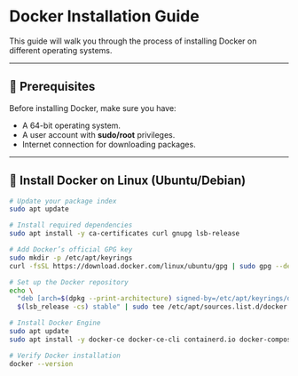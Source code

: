# Docker Installation Guide

This guide will walk you through the process of installing Docker on different operating systems.

---

## 📌 Prerequisites
Before installing Docker, make sure you have:
- A 64-bit operating system.
- A user account with **sudo/root** privileges.
- Internet connection for downloading packages.

---

## 🐧 Install Docker on Linux (Ubuntu/Debian)

```bash
# Update your package index
sudo apt update
```

```bash
# Install required dependencies
sudo apt install -y ca-certificates curl gnupg lsb-release
```

```bash
# Add Docker’s official GPG key
sudo mkdir -p /etc/apt/keyrings
curl -fsSL https://download.docker.com/linux/ubuntu/gpg | sudo gpg --dearmor -o /etc/apt/keyrings/docker.gpg
```

```bash
# Set up the Docker repository
echo \ 
  "deb [arch=$(dpkg --print-architecture) signed-by=/etc/apt/keyrings/docker.gpg] https://download.docker.com/linux/ubuntu \ 
  $(lsb_release -cs) stable" | sudo tee /etc/apt/sources.list.d/docker.list > /dev/null
```

```bash
# Install Docker Engine
sudo apt update
sudo apt install -y docker-ce docker-ce-cli containerd.io docker-compose-plugin
```

```bash
# Verify Docker installation
docker --version
```
